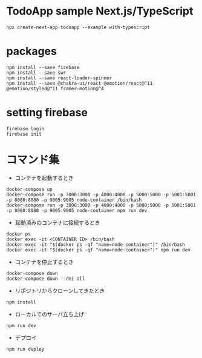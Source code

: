 # TodoApp sample Next.js/TypeScript

```
npx create-next-app todoapp --example with-typescript
```

# packages

```
npm install --save firebase
npm install --save swr
npm install --save react-loader-spinner
npm install --save @chakra-ui/react @emotion/react@^11 @emotion/styled@^11 framer-motion@^4
```

# setting firebase

```
firebase login
firebase init
```

# コマンド集

- コンテナを起動するとき

```
docker-compose up
docker-compose run -p 3000:3000 -p 4000:4000 -p 5000:5000 -p 5001:5001 -p 8080:8080 -p 9005:9005 node-container /bin/bash
docker-compose run -p 3000:3000 -p 4000:4000 -p 5000:5000 -p 5001:5001 -p 8080:8080 -p 9005:9005 node-container npm run dev
```

- 起動済みのコンテナに接続するとき

```
docker ps
docker exec -it <CONTAINER ID> /bin/bash
docker exec -it "$(docker ps -qf "name=node-container")" /bin/bash
docker exec -it "$(docker ps -qf "name=node-container")" npm run dev
```

- コンテナを停止するとき

```
docker-compose down
docker-compose down --rmi all
```

- リポジトリからクローンしてきたとき

```
npm install
```

- ローカルでのサーバ立ち上げ

```
npm run dev
```

- デプロイ

```
npm run deploy
```
